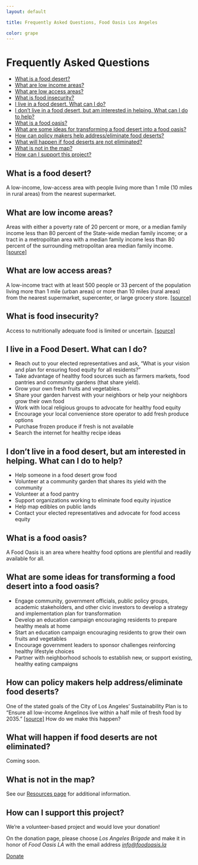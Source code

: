 ```yaml
---
layout: default

title: Frequently Asked Questions, Food Oasis Los Angeles

color: grape
---
```


# Frequently Asked Questions

* [What is a food desert?](#what-is-a-food-desert)
* [What are low income areas?](#what-are-low-income-areas)
* [What are low access areas?](#what-are-low-access-areas)
* [What is food insecurity?](#what-is-food-insecurity)
* [I live in a food desert. What can I do?](#i-live-in-a-food-desert-what-can-i-do)
* [I don’t live in a food desert, but am interested in helping. What can I do to help?](#i-dont-live-in-a-food-desert-but-am-interested-in-helping-what-can-i-do-to-help)
* [What is a food oasis?](#what-is-a-food-oasis)
* [What are some ideas for transforming a food desert into a food oasis?](#what-are-some-ideas-for-transforming-a-food-desert-into-a-food-oasis)
* [How can policy makers help address/eliminate food deserts?](#how-can-policy-makers-help-addresseliminate-food-deserts)
* [What will happen if food deserts are not eliminated?](#what-will-happen-if-food-deserts-are-not-eliminated)
* [What is not in the map?](#what-is-not-in-the-map)
* [How can I support this project?](#how-can-i-support-this-project)


## What is a food desert?
A low-income, low-access area with people living more than 1 mile (10 miles in rural areas) from the nearest supermarket.

## What are low income areas?
Areas with either a poverty rate of 20 percent or more, or a median family income less than 80 percent of the State-wide median family income; or a tract in a metropolitan area with a median family income less than 80 percent of the surrounding metropolitan area median family income. [[source]](http://www.ers.usda.gov/data-products/food-access-research-atlas/documentation.aspx)	

## What are low access areas?
A low-income tract with at least 500 people or 33 percent of the population living more than 1 mile (urban areas) or more than 10 miles (rural areas) from the nearest supermarket, supercenter, or large grocery store. [[source]](http://www.ers.usda.gov/data-products/food-access-research-atlas/documentation.aspx)

## What is food insecurity?
Access to nutritionally adequate food is limited or uncertain. [[source]](http://www.ers.usda.gov/topics/food-nutrition-assistance/food-security-in-the-us/measurement.aspx)

## I live in a Food Desert. What can I do?
- Reach out to your elected representatives and ask, “What is your vision and plan for ensuring food equity for all residents?”
- Take advantage of healthy food sources such as farmers markets, food pantries and community gardens (that share yield).
- Grow your own fresh fruits and vegetables. 
- Share your garden harvest with your neighbors or help your neighbors grow their own food
- Work with local religious groups to advocate for healthy food equity 
- Encourage your local convenience store operator to add fresh produce options
- Purchase frozen produce if fresh is not available
- Search the internet for healthy recipe ideas 

## I don’t live in a food desert, but am interested in helping. What can I do to help?
- Help someone in a food desert grow food
- Volunteer at a community garden that shares its yield with the community
- Volunteer at a food pantry 
- Support organizations working to eliminate food equity injustice 
- Help map edibles on public lands 
- Contact your elected representatives and advocate for food access equity 

## What is a food oasis?
A Food Oasis is an area where healthy food options are plentiful and readily available for all.

## What are some ideas for transforming a food desert into a food oasis?
- Engage community, government officials, public policy groups, academic stakeholders, and other civic investors to develop a strategy and implementation plan for transformation
- Develop an education campaign encouraging residents to prepare healthy meals at home
- Start an education campaign encouraging residents to grow their own fruits and vegetables 
- Encourage government leaders to sponsor challenges reinforcing healthy lifestyle choices 
- Partner with neighborhood schools to establish new, or support existing, healthy eating campaigns 

## How can policy makers help address/eliminate food deserts?
One of the stated goals of the City of Los Angeles’ Sustainability Plan is to “Ensure all low-income Angelinos live within a half mile of fresh food by 2035.” [[source]](https://performance.lacity.org/en/stat/goals/yn4r-yz4i/6bka-tmpz/96td-rgkv)
How do we make this happen?

## What will happen if food deserts are not eliminated?
Coming soon.

## What is not in the map?
See our [Resources page](/resources/) for additional information.

## How can I support this project?
We’re a volunteer-based project and would love your donation!

On the donation page, please choose <em>Los Angeles Brigade</em> and make it in honor of <em>Food Oasis LA</em> with the email address <em>info@foodoasis.la</em>

<p class="action"><a href="https://www.codeforamerica.org/donate" target="_blank">Donate</a></p>
